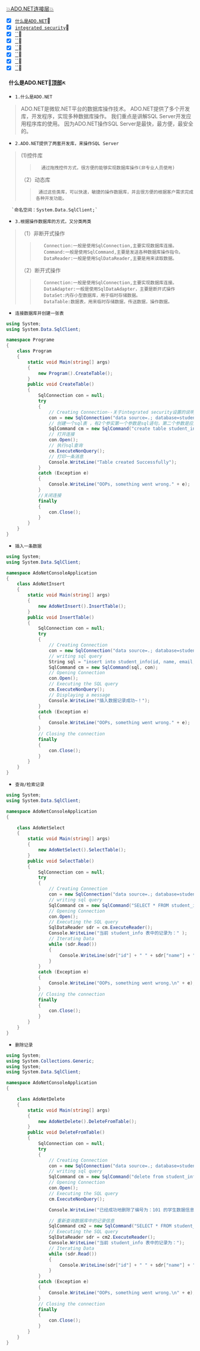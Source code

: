 <a  id="top" href="#top">:collision:ADO.NET连接层:collision: </a>


- [x] <a href="#01">`什么是ADO.NET`</a>:sunflower:
- [x] <a href="https://github.com/swordboyASS/Rear-end-Learing/blob/master/CSharp/%E6%96%87%E4%BB%B6/Integrated%20Security%3DSSPI%EF%BC%8Cture%EF%BC%8Cfalse%E7%9A%84%E8%AF%B4%E6%98%8E.md">`integrated security`<a>:sunflower:
- [x] <a href="#03">``</a>:sunflower:
- [x] <a href="#04">``</a>:sunflower:
- [x] <a href="#05">``</a>:sunflower:
- [x] <a href="#06">``</a>:sunflower:
- [x] <a href="#07">``</a>:sunflower:
- [x] <a href="#08">``</a>:sunflower:

#### &nbsp;&nbsp;<a id="01">什么是ADO.NET</a>:flags:<a href="#top">顶部</a>:arrow_upper_left:
* `1.什么是ADO.NET`
>   ADO.NET是微软.NET平台的数据库操作技术。
>   ADO.NET提供了多个开发库，开发程序，实现多种数据库操作。
>   我们重点是讲解SQL Server开发应用程序库的使用。
>   因为ADO.NET操作SQL Server是最快，最方便，最安全的。
* `2.ADO.NET提供了两套开发库，来操作SQL Server`
>   (1)控件库
>>       通过拖拽控件方式，很方便的能够实现数据库操作(非专业人员使用)
>  （2）动态库
>>      通过这些类库，可以快速，敏捷的操作数据库，并且很方便的根据客户需求完成各种开发功能。
      `命名空间：System.Data.SqlClient;`
* `3.根据操作数据库的方式，又分类两类`
>   （1）非断开式操作
>>        Connection:一般是使用SqlConnection,主要实现数据库连接。
>>        Command:一般是使用SqlCommand,主要是发送各种数据库操作指令。
>>        DataReader:一般是使用SqlDataReader,主要是用来读取数据。
>   （2）断开式操作
>>        Connection:一般是使用SqlConnection,主要实现数据库连接。
>>        DataAdapter:一般是使用SqlDataAdapter，主要是断开式操作
>>        DataSet:内存小型数据库，用于临时存储数据。
>>        DataTable:数据表，用来临时存储数据，传送数据，操作数据。

* `连接数据库并创建一张表`
```csharp
using System;
using System.Data.SqlClient;

namespace Programe
{
    class Program
    {
        static void Main(string[] args)
        {
            new Program().CreateTable();
        }
        public void CreateTable()
        {
            SqlConnection con = null;
            try
            {
                // Creating Connection--关于integrated security设置的说明再相同目录下我有说明。  
                con = new SqlConnection("data source=.; database=student; integrated security=SSPI");
                // 创建一个sql表 ，有2个参实第一个参数是sql语句，第二个参数是应用的连接对象。 
                SqlCommand cm = new SqlCommand("create table student_info(id int not null,name varchar(100), email varchar(50), join_date date)", con);  
                // 打开连接  
                con.Open();
                // 执行sql查询  
                cm.ExecuteNonQuery();
                // 打印一条消息 
                Console.WriteLine("Table created Successfully");
            }
            catch (Exception e)
            {
                Console.WriteLine("OOPs, something went wrong." + e);
            }
            //关闭连接  
            finally
            {
                con.Close();
            }
        }
    }
}
```

* `插入一条数据`
```csharp
using System;
using System.Data.SqlClient;

namespace AdoNetConsoleApplication
{
    class AdoNetInsert
    {
        static void Main(string[] args)
        {
            new AdoNetInsert().InsertTable();
        }
        public void InsertTable()
        {
            SqlConnection con = null;
            try
            {
                // Creating Connection  
                con = new SqlConnection("data source=.; database=student; integrated security=SSPI");
                // writing sql query  
                String sql = "insert into student_info(id, name, email, join_date)values('101', 'Hiniu Su', 'hinew.su@example.com', '2017-11-18')";
                SqlCommand cm = new SqlCommand(sql, con); 
                // Opening Connection  
                con.Open();
                // Executing the SQL query  
                cm.ExecuteNonQuery();
                // Displaying a message  
                Console.WriteLine("插入数据记录成功~！");
            }
            catch (Exception e)
            {
                Console.WriteLine("OOPs, something went wrong." + e);
            }
            // Closing the connection  
            finally
            {
                con.Close();
            }
        }
    }
}
```

* `查询/检索记录`
```csharp
using System;
using System.Data.SqlClient;

namespace AdoNetConsoleApplication
{

    class AdoNetSelect
    {
        static void Main(string[] args)
        {
            new AdoNetSelect().SelectTable();
        }
        public void SelectTable()
        {
            SqlConnection con = null;
            try
            {
                // Creating Connection  
                con = new SqlConnection("data source=.; database=student; integrated security=SSPI");
                // writing sql query  
                SqlCommand cm = new SqlCommand("SELECT * FROM student_info", con);
                // Opening Connection  
                con.Open();
                // Executing the SQL query  
                SqlDataReader sdr = cm.ExecuteReader();
                Console.WriteLine("当前 student_info 表中的记录为：" );
                // Iterating Data  
                while (sdr.Read())
                {
                    Console.WriteLine(sdr["id"] + " " + sdr["name"] + " " + sdr["email"]); // Displaying Record  
                }
            }
            catch (Exception e)
            {
                Console.WriteLine("OOPs, something went wrong.\n" + e);
            }
            // Closing the connection  
            finally
            {
                con.Close();
            }
        }
    }
}
```
      
* `删除记录`
```csharp
using System;
using System.Collections.Generic;
using System;
using System.Data.SqlClient;

namespace AdoNetConsoleApplication
{

    class AdoNetDelete
    {
        static void Main(string[] args)
        {
            new AdoNetDelete().DeleteFromTable();
        }
        public void DeleteFromTable()
        {
            SqlConnection con = null;
            try
            {
                // Creating Connection  
                con = new SqlConnection("data source=.; database=student; integrated security=SSPI");
                // writing sql query  
                SqlCommand cm = new SqlCommand("delete from student_info where id = '101'", con);
                // Opening Connection  
                con.Open();
                // Executing the SQL query  
                cm.ExecuteNonQuery();

                Console.WriteLine("已经成功地删除了编号为：101 的学生数据信息~！");

                // 重新查询数据库中的记录信息
                SqlCommand cm2 = new SqlCommand("SELECT * FROM student_info", con);
                // Executing the SQL query  
                SqlDataReader sdr = cm2.ExecuteReader();
                Console.WriteLine("当前 student_info 表中的记录为：");
                // Iterating Data  
                while (sdr.Read())
                {
                    Console.WriteLine(sdr["id"] + " " + sdr["name"] + " " + sdr["email"]); // Displaying Record  
                }
            }
            catch (Exception e)
            {
                Console.WriteLine("OOPs, something went wrong.\n" + e);
            }
            // Closing the connection  
            finally
            {
                con.Close();
            }
        }
    }
}
```

